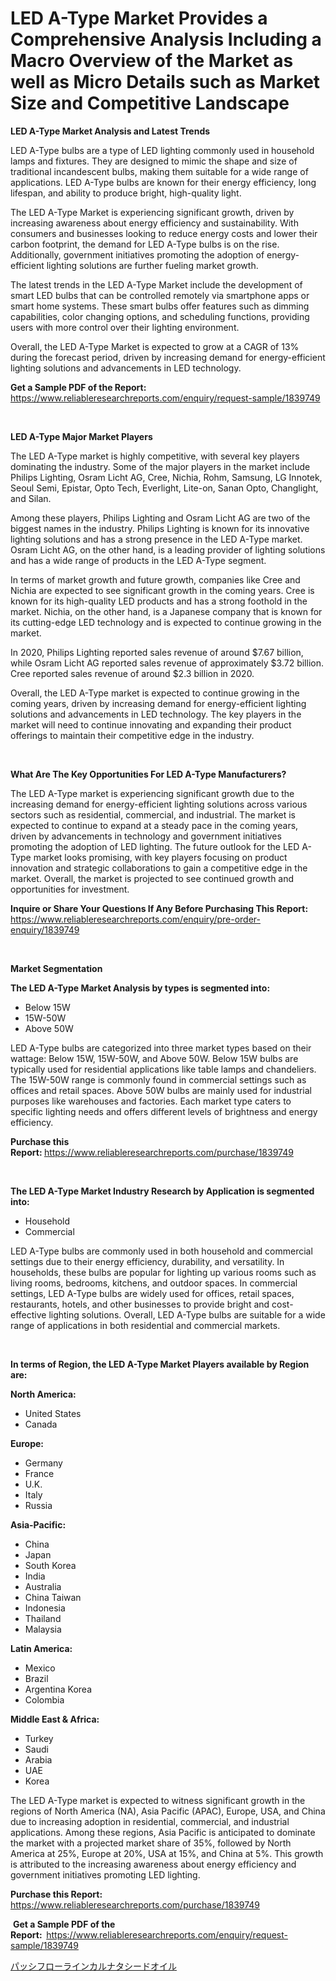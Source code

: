 <p><h1>LED A-Type Market Provides a Comprehensive Analysis Including a Macro Overview of the Market as well as Micro Details such as Market Size and Competitive Landscape</h1></p><p><strong>LED A-Type Market Analysis and Latest Trends</strong></p>
<p><p>LED A-Type bulbs are a type of LED lighting commonly used in household lamps and fixtures. They are designed to mimic the shape and size of traditional incandescent bulbs, making them suitable for a wide range of applications. LED A-Type bulbs are known for their energy efficiency, long lifespan, and ability to produce bright, high-quality light.</p><p>The LED A-Type Market is experiencing significant growth, driven by increasing awareness about energy efficiency and sustainability. With consumers and businesses looking to reduce energy costs and lower their carbon footprint, the demand for LED A-Type bulbs is on the rise. Additionally, government initiatives promoting the adoption of energy-efficient lighting solutions are further fueling market growth.</p><p>The latest trends in the LED A-Type Market include the development of smart LED bulbs that can be controlled remotely via smartphone apps or smart home systems. These smart bulbs offer features such as dimming capabilities, color changing options, and scheduling functions, providing users with more control over their lighting environment.</p><p>Overall, the LED A-Type Market is expected to grow at a CAGR of 13% during the forecast period, driven by increasing demand for energy-efficient lighting solutions and advancements in LED technology.</p></p>
<p><strong>Get a Sample PDF of the Report:&nbsp;</strong> <a href="https://www.reliableresearchreports.com/enquiry/request-sample/1839749">https://www.reliableresearchreports.com/enquiry/request-sample/1839749</a></p>
<p>&nbsp;</p>
<p><strong>LED A-Type Major Market Players</strong></p>
<p><p>The LED A-Type market is highly competitive, with several key players dominating the industry. Some of the major players in the market include Philips Lighting, Osram Licht AG, Cree, Nichia, Rohm, Samsung, LG Innotek, Seoul Semi, Epistar, Opto Tech, Everlight, Lite-on, Sanan Opto, Changlight, and Silan.</p><p>Among these players, Philips Lighting and Osram Licht AG are two of the biggest names in the industry. Philips Lighting is known for its innovative lighting solutions and has a strong presence in the LED A-Type market. Osram Licht AG, on the other hand, is a leading provider of lighting solutions and has a wide range of products in the LED A-Type segment.</p><p>In terms of market growth and future growth, companies like Cree and Nichia are expected to see significant growth in the coming years. Cree is known for its high-quality LED products and has a strong foothold in the market. Nichia, on the other hand, is a Japanese company that is known for its cutting-edge LED technology and is expected to continue growing in the market.</p><p>In 2020, Philips Lighting reported sales revenue of around $7.67 billion, while Osram Licht AG reported sales revenue of approximately $3.72 billion. Cree reported sales revenue of around $2.3 billion in 2020.</p><p>Overall, the LED A-Type market is expected to continue growing in the coming years, driven by increasing demand for energy-efficient lighting solutions and advancements in LED technology. The key players in the market will need to continue innovating and expanding their product offerings to maintain their competitive edge in the industry.</p></p>
<p>&nbsp;</p>
<p><strong>What Are The Key Opportunities For LED A-Type Manufacturers?</strong></p>
<p><p>The LED A-Type market is experiencing significant growth due to the increasing demand for energy-efficient lighting solutions across various sectors such as residential, commercial, and industrial. The market is expected to continue to expand at a steady pace in the coming years, driven by advancements in technology and government initiatives promoting the adoption of LED lighting. The future outlook for the LED A-Type market looks promising, with key players focusing on product innovation and strategic collaborations to gain a competitive edge in the market. Overall, the market is projected to see continued growth and opportunities for investment.</p></p>
<p><strong>Inquire or Share Your Questions If Any Before Purchasing This Report:</strong> <a href="https://www.reliableresearchreports.com/enquiry/pre-order-enquiry/1839749">https://www.reliableresearchreports.com/enquiry/pre-order-enquiry/1839749</a></p>
<p>&nbsp;</p>
<p><strong>Market Segmentation</strong></p>
<p><strong>The LED A-Type Market Analysis by types is segmented into:</strong></p>
<p><ul><li>Below 15W</li><li>15W-50W</li><li>Above 50W</li></ul></p>
<p><p>LED A-Type bulbs are categorized into three market types based on their wattage: Below 15W, 15W-50W, and Above 50W. Below 15W bulbs are typically used for residential applications like table lamps and chandeliers. The 15W-50W range is commonly found in commercial settings such as offices and retail spaces. Above 50W bulbs are mainly used for industrial purposes like warehouses and factories. Each market type caters to specific lighting needs and offers different levels of brightness and energy efficiency.</p></p>
<p><strong>Purchase this Report:&nbsp;</strong><a href="https://www.reliableresearchreports.com/purchase/1839749">https://www.reliableresearchreports.com/purchase/1839749</a></p>
<p>&nbsp;</p>
<p><strong>The LED A-Type Market Industry Research by Application is segmented into:</strong></p>
<p><ul><li>Household</li><li>Commercial</li></ul></p>
<p><p>LED A-Type bulbs are commonly used in both household and commercial settings due to their energy efficiency, durability, and versatility. In households, these bulbs are popular for lighting up various rooms such as living rooms, bedrooms, kitchens, and outdoor spaces. In commercial settings, LED A-Type bulbs are widely used for offices, retail spaces, restaurants, hotels, and other businesses to provide bright and cost-effective lighting solutions. Overall, LED A-Type bulbs are suitable for a wide range of applications in both residential and commercial markets.</p></p>
<p>&nbsp;</p>
<p><strong>In terms of Region, the LED A-Type Market Players available by Region are:</strong></p>
<p>
    <p> <strong> North America: </strong>
        <ul>
            <li>United States</li>
            <li>Canada</li>
        </ul>
        </p> 
    <p> <strong> Europe: </strong>
        <ul>
            <li>Germany</li>
            <li>France</li>
            <li>U.K.</li>
            <li>Italy</li>
            <li>Russia</li>
        </ul>
        </p> 
    <p> <strong> Asia-Pacific: </strong>
        <ul>
            <li>China</li>
            <li>Japan</li>
            <li>South Korea</li>
            <li>India</li>
            <li>Australia</li>
            <li>China Taiwan</li>
            <li>Indonesia</li>
            <li>Thailand</li>
            <li>Malaysia</li>
        </ul>
        </p> 
    <p> <strong> Latin America: </strong>
        <ul>
            <li>Mexico</li>
            <li>Brazil</li>
            <li>Argentina Korea</li>
            <li>Colombia</li>
        </ul>
        </p> 
    <p> <strong> Middle East & Africa: </strong>
        <ul>
            <li>Turkey</li>
            <li>Saudi</li>
            <li>Arabia</li>
            <li>UAE</li>
            <li>Korea</li>
        </ul>
    </p>
    </p>
<p><p>The LED A-Type market is expected to witness significant growth in the regions of North America (NA), Asia Pacific (APAC), Europe, USA, and China due to increasing adoption in residential, commercial, and industrial applications. Among these regions, Asia Pacific is anticipated to dominate the market with a projected market share of 35%, followed by North America at 25%, Europe at 20%, USA at 15%, and China at 5%. This growth is attributed to the increasing awareness about energy efficiency and government initiatives promoting LED lighting.</p></p>
<p><strong>Purchase this Report: </strong><a href="https://www.reliableresearchreports.com/purchase/1839749">https://www.reliableresearchreports.com/purchase/1839749</a></p>
<p>&nbsp;<strong>Get a Sample PDF of the Report:&nbsp;&nbsp;</strong><a href="https://www.reliableresearchreports.com/enquiry/request-sample/1839749">https://www.reliableresearchreports.com/enquiry/request-sample/1839749</a></p>
<p><strong></strong></p>
<p><p><a href="https://github.com/oqxogxyvqe90775/Market-Research-Report-List-1/blob/main/188678213606.md">パッシフローラインカルナタシードオイル</a></p></p>